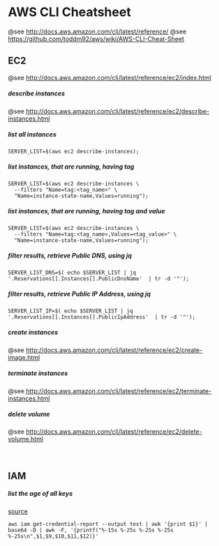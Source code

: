 # AWS CLI Cheatsheet

@see http://docs.aws.amazon.com/cli/latest/reference/
@see https://github.com/toddm92/aws/wiki/AWS-CLI-Cheat-Sheet




## EC2
@see http://docs.aws.amazon.com/cli/latest/reference/ec2/index.html

##### describe instances
@see http://docs.aws.amazon.com/cli/latest/reference/ec2/describe-instances.html

##### list all instances
```shell
SERVER_LIST=$(aws ec2 describe-instances);
```

##### list instances, that are running, having tag
```shell
SERVER_LIST=$(aws ec2 describe-instances \
  --filters "Name=tag:<tag_name>" \
  "Name=instance-state-name,Values=running");
```

##### list instances, that are running, having tag and value
```shell
SERVER_LIST=$(aws ec2 describe-instances \
  --filters "Name=tag:<tag_name>,Values=<tag_value>" \
  "Name=instance-state-name,Values=running");
```

##### filter results, retrieve Public DNS, using jq
```shell
SERVER_LIST_DNS=$( echo $SERVER_LIST | jq '.Reservations[].Instances[].PublicDnsName'  | tr -d '"');
```

##### filter results, retrieve Public IP Address, using jq
```shell
SERVER_LIST_IP=$( echo $SERVER_LIST | jq '.Reservations[].Instances[].PublicIpAddress'  | tr -d '"');
```

##### create instances
@see http://docs.aws.amazon.com/cli/latest/reference/ec2/create-image.html

##### terminate instances
@see http://docs.aws.amazon.com/cli/latest/reference/ec2/terminate-instances.html

##### delete volume
@see http://docs.aws.amazon.com/cli/latest/reference/ec2/delete-volume.html
<br/><br/><br/>





## IAM

##### list the age of all keys
[source](https://evidentio.squarespace.com/blog/2015/3/20/top-10-aws-security-best-practices-6-rotate-all-the-keys-regularly)
```shell
aws iam get-credential-report --output text | awk '{print $1}' | base64 -D | awk -F, '{printf("%-15s %-25s %-25s %-25s %-25s\n",$1,$9,$10,$11,$12)}'
```